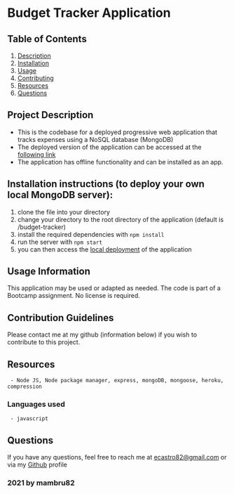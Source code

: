 # Budget Tracker Application
   ## Table of Contents
   1. [Description](#Project-Description)
   1. [Installation](#Installation-instructions)
   1. [Usage](#Usage-Information)
   1. [Contributing](#Contribution-Guidelines)
   1. [Resources](#Resources)
   1. [Questions](#Questions)

   ## Project Description
   - This is the codebase for a deployed progressive web application that tracks expenses using a NoSQL database (MongoDB)
   - The deployed version of the application can be accessed at the [following link](https://damp-peak-38651.herokuapp.com/)
   - The application has offline functionality and can be installed as an app. 

   ## Installation instructions (to deploy your own local MongoDB server):
   1. clone the file into your directory 
   1. change your directory to the root directory of the application (default is /budget-tracker)
   1. install the required dependencies with `npm install`
   1. run the server with `npm start`
   1. you can then access the [local deployment](http://localhost:3001/) of the application

   ## Usage Information
   This application may be used or adapted as needed. The code is part of a Bootcamp assignment. No license is required.
   ## Contribution Guidelines
   Please contact me at my github (information below) if you wish to contribute to this project.
   ## Resources
     - Node JS, Node package manager, express, mongoDB, mongoose, heroku, compression
   ### Languages used
     - javascript

   ## Questions
   If you have any questions, feel free to reach me at ecastro82@gmail.com or via my [Github](https://github.com/mambru82) profile 
  
   ### 2021 by mambru82